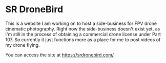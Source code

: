 # SR DroneBird

This is a website I am working on to host a side-business for FPV drone cinematic photography. Right now the side-business doesn't exist yet, as I'm still in the process of obtaining a commercial drone license under Part 107. So currently it just functions more as a place for me to post videos of my drone flying. 

You can access the site at https://srdronebird.com/
